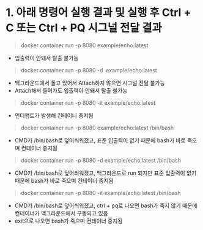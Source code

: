 # 1. 아래 명령어 실행 결과 및 실행 후 Ctrl + C 또는 Ctrl + PQ 시그널 전달 결과

> docker container run -p 8080 example/echo:latest

- 입출력이 안돼서 탈출 불가능

> docker container run -p 8080 -d  example/echo:latest

- 백그라운드에서 돌고 있어서 Attach하지 않으면 시그널 전달 불가능
- Attach해서 들어가도 입출력이 안돼서 탈출 불가능

> docker container run -p 8080 -it example/echo:latest

- 인터럽트가 발생해 컨테이너 중지됨

> docker container run -p 8080 example/echo:latest /bin/bash

- CMD가 /bin/bash로 덮어씌워졌고, 표준 입출력이 없기 때문에 bash가 바로 죽으며 컨테이너 중지됨

> docker container run -p 8080 -d example/echo:latest /bin/bash

- CMD가 /bin/bash로 덮어씌워졌고, 백그라운드로 run 되지만 표준 입출력이 없기 때문에 bash가 바로 죽으며 컨테이너 중지됨

> docker container run -p 8080 -it example/echo:latest /bin/bash

- CMD가 /bin/bash로 덮어씌워졌고, ctrl + pq로 나오면 bash가 죽지 않기 때문에 컨테이너가 백그라운드에서 구동되고 있음
- exit으로 나오면 bash가 죽으며 컨테이너 중지됨

